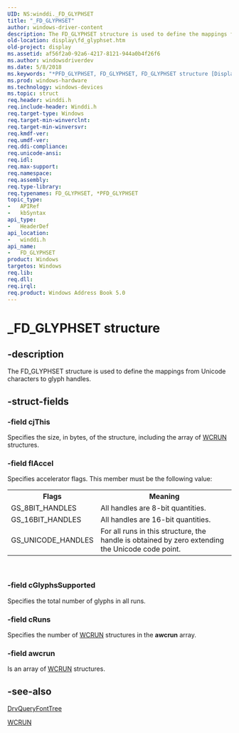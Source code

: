 ```yaml
---
UID: NS:winddi._FD_GLYPHSET
title: "_FD_GLYPHSET"
author: windows-driver-content
description: The FD_GLYPHSET structure is used to define the mappings from Unicode characters to glyph handles.
old-location: display\fd_glyphset.htm
old-project: display
ms.assetid: af56f2a0-92a6-4217-8121-944a0b4f26f6
ms.author: windowsdriverdev
ms.date: 5/8/2018
ms.keywords: "*PFD_GLYPHSET, FD_GLYPHSET, FD_GLYPHSET structure [Display Devices], PFD_GLYPHSET, PFD_GLYPHSET structure pointer [Display Devices], _FD_GLYPHSET, display.fd_glyphset, grstrcts_69cd5b01-58bb-4141-8f1d-26a6258423ce.xml, winddi/FD_GLYPHSET, winddi/PFD_GLYPHSET"
ms.prod: windows-hardware
ms.technology: windows-devices
ms.topic: struct
req.header: winddi.h
req.include-header: Winddi.h
req.target-type: Windows
req.target-min-winverclnt: 
req.target-min-winversvr: 
req.kmdf-ver: 
req.umdf-ver: 
req.ddi-compliance: 
req.unicode-ansi: 
req.idl: 
req.max-support: 
req.namespace: 
req.assembly: 
req.type-library: 
req.typenames: FD_GLYPHSET, *PFD_GLYPHSET
topic_type:
-	APIRef
-	kbSyntax
api_type:
-	HeaderDef
api_location:
-	winddi.h
api_name:
-	FD_GLYPHSET
product: Windows
targetos: Windows
req.lib: 
req.dll: 
req.irql: 
req.product: Windows Address Book 5.0
---
```


# _FD_GLYPHSET structure


## -description


The FD_GLYPHSET structure is used to define the mappings from Unicode characters to glyph handles.


## -struct-fields




### -field cjThis

Specifies the size, in bytes, of the structure, including the array of <a href="https://msdn.microsoft.com/library/windows/hardware/ff570578">WCRUN</a> structures.


### -field flAccel

Specifies accelerator flags. This member must be the following value:

<table>
<tr>
<th>Flags</th>
<th>Meaning</th>
</tr>
<tr>
<td>
GS_8BIT_HANDLES

</td>
<td>
All handles are 8-bit quantities.

</td>
</tr>
<tr>
<td>
GS_16BIT_HANDLES

</td>
<td>
All handles are 16-bit quantities. 

</td>
</tr>
<tr>
<td>
GS_UNICODE_HANDLES

</td>
<td>
For all runs in this structure, the handle is obtained by zero extending the Unicode code point.

</td>
</tr>
</table>
 


### -field cGlyphsSupported

Specifies the total number of glyphs in all runs.


### -field cRuns

Specifies the number of <a href="https://msdn.microsoft.com/library/windows/hardware/ff570578">WCRUN</a> structures in the <b>awcrun</b> array.


### -field awcrun

Is an array of <a href="https://msdn.microsoft.com/library/windows/hardware/ff570578">WCRUN</a> structures.


## -see-also




<a href="https://msdn.microsoft.com/library/windows/hardware/ff556266">DrvQueryFontTree</a>



<a href="https://msdn.microsoft.com/library/windows/hardware/ff570578">WCRUN</a>
 

 

